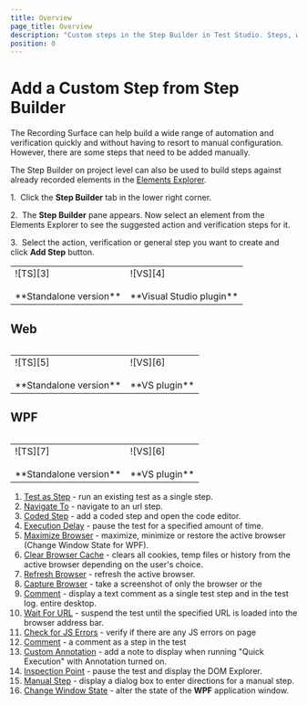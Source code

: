 ```yaml
---
title: Overview
page_title: Overview
description: "Custom steps in the Step Builder in Test Studio. Steps, which can be added only manually from the Step Buidler"
position: 0
---
```


# Add a Custom Step from Step Builder #

The Recording Surface can help build a wide range of automation and verification quickly and without having to resort to manual configuration. However, there are some steps that need to be added manually.

The Step Builder on project level can also be used to build steps against already recorded elements in the <a href="/features/elements-explorer/overview" target="_blank">Elements Explorer</a>.

1.&nbsp; Click the **Step Builder** tab in the lower right corner.

2.&nbsp; The **Step Builder** pane appears. Now select an element from the Elements Explorer to see the suggested action and verification steps for it.

3.&nbsp; Select the action, verification or general step you want to create and click **Add Step** button.

<table id="no-table">
	<tr>
		<td>![TS][3] <br><br>**Standalone version**</td>
		<td>![VS][4] <br><br>**Visual Studio plugin**</td>
	</tr>
<table>

## Web ##

<table id="no-table">
	<tr>
		<td>![TS][5] <br><br>**Standalone version**</td>
		<td>![VS][6] <br><br>**VS plugin**</td>
	</tr>
<table>

## WPF ##

<table id="no-table">
	<tr>
		<td>![TS][7] <br><br>**Standalone version**</td>
		<td>![VS][6] <br><br>**VS plugin**</td>
	</tr>
<table>

1. [Test as Step](/features/custom-steps/test-as-step) - run an existing test as a single step.
1. [Navigate To](/features/custom-steps/navigate-to) - navigate to an url step.
1. [Coded Step](/features/custom-steps/script-step) - add a coded step and open the code editor.
1. [Execution Delay](/features/custom-steps/execution-delay) - pause the test for a specified amount of time.
1. [Maximize Browser](/features/custom-steps/maximize-browser) - maximize, minimize or restore the active browser (Change Window State for WPF).
1. [Clear Browser Cache](/features/custom-steps/clear-browser-cache) - clears all cookies, temp files or history from the active browser depending on the user's choice. 
1. [Refresh Browser](/features/custom-steps/browser-refresh) - refresh the active browser.
1. [Capture Browser](/features/custom-steps/capture) - take a screenshot of only the browser or the 
1. [Comment](/features/custom-steps/comment) - display a text comment as a single test step and in the test log.
entire desktop.
1. [Wait For URL](/features/custom-steps/wait-for-url) - suspend the test until the specified URL is loaded into the browser address bar.
1. [Check for JS Errors](/features/custom-steps/check-js-errors) - verify if there are any JS errors on page 
1. [Comment](/features/custom-steps/comment) - a comment as a step in the test
1. [Custom Annotation](/features/custom-steps/custom-annotation) - add a note to display when running "Quick Execution" with Annotation turned on.
1. [Inspection Point](/features/custom-steps/inspection-point) - pause the test and display the DOM Explorer.
1. [Manual Step](/features/custom-steps/manual-step) - display a dialog box to enter directions for a manual step.
1. [Change Window State](/features/custom-steps/change-window-state) - alter the state of the **WPF** application window. 

[3]: /img/features/custom-steps/overview/fig3.png
[4]: /img/features/custom-steps/overview/fig4.png
[5]: /img/features/custom-steps/overview/fig5.png
[6]: /img/features/custom-steps/overview/fig6.png
[7]: /img/features/custom-steps/overview/fig7.png
